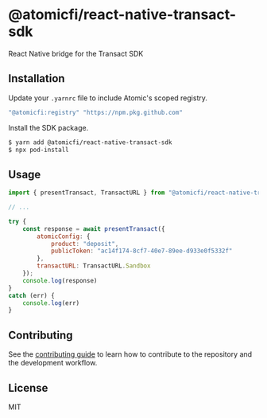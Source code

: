 # @atomicfi/react-native-transact-sdk

React Native bridge for the Transact SDK

## Installation

Update your `.yarnrc` file to include Atomic's scoped registry.

```bash
"@atomicfi:registry" "https://npm.pkg.github.com"
```

Install the SDK package.

```bash
$ yarn add @atomicfi/react-native-transact-sdk
$ npx pod-install
```

## Usage

```js
import { presentTransact, TransactURL } from "@atomicfi/react-native-transact-sdk";

// ...

try {
    const response = await presentTransact({
        atomicConfig: {
            product: "deposit",
            publicToken: "ac14f174-8cf7-40e7-89ee-d933e0f5332f"
        },
        transactURL: TransactURL.Sandbox
    });
    console.log(response)
}
catch (err) {
    console.log(err)
}
```

## Contributing

See the [contributing guide](CONTRIBUTING.md) to learn how to contribute to the repository and the development workflow.

## License

MIT
